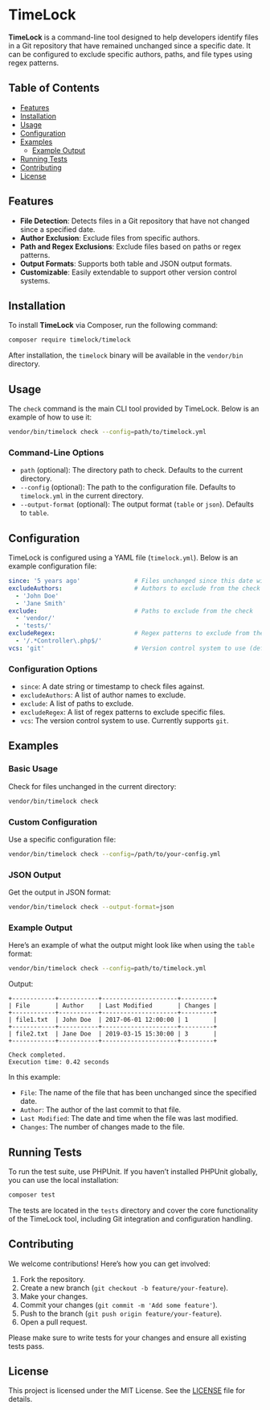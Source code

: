 # TimeLock

**TimeLock** is a command-line tool designed to help developers identify files in a Git repository that have remained unchanged since a specific date. It can be configured to exclude specific authors, paths, and file types using regex patterns.

## Table of Contents

- [Features](#features)
- [Installation](#installation)
- [Usage](#usage)
- [Configuration](#configuration)
- [Examples](#examples)
  - [Example Output](#example-output)
- [Running Tests](#running-tests)
- [Contributing](#contributing)
- [License](#license)

## Features

- **File Detection**: Detects files in a Git repository that have not changed since a specified date.
- **Author Exclusion**: Exclude files from specific authors.
- **Path and Regex Exclusions**: Exclude files based on paths or regex patterns.
- **Output Formats**: Supports both table and JSON output formats.
- **Customizable**: Easily extendable to support other version control systems.

## Installation

To install **TimeLock** via Composer, run the following command:

```bash
composer require timelock/timelock
```

After installation, the `timelock` binary will be available in the `vendor/bin` directory.

## Usage

The `check` command is the main CLI tool provided by TimeLock. Below is an example of how to use it:

```bash
vendor/bin/timelock check --config=path/to/timelock.yml
```

### Command-Line Options

- `path` (optional): The directory path to check. Defaults to the current directory.
- `--config` (optional): The path to the configuration file. Defaults to `timelock.yml` in the current directory.
- `--output-format` (optional): The output format (`table` or `json`). Defaults to `table`.

## Configuration

TimeLock is configured using a YAML file (`timelock.yml`). Below is an example configuration file:

```yaml
since: '5 years ago'               # Files unchanged since this date will be flagged
excludeAuthors:                    # Authors to exclude from the check
  - 'John Doe'
  - 'Jane Smith'
exclude:                           # Paths to exclude from the check
  - 'vendor/'
  - 'tests/'
excludeRegex:                      # Regex patterns to exclude from the check
  - '/.*Controller\.php$/'
vcs: 'git'                         # Version control system to use (default is 'git')
```

### Configuration Options

- `since`: A date string or timestamp to check files against.
- `excludeAuthors`: A list of author names to exclude.
- `exclude`: A list of paths to exclude.
- `excludeRegex`: A list of regex patterns to exclude specific files.
- `vcs`: The version control system to use. Currently supports `git`.

## Examples

### Basic Usage

Check for files unchanged in the current directory:

```bash
vendor/bin/timelock check
```

### Custom Configuration

Use a specific configuration file:

```bash
vendor/bin/timelock check --config=/path/to/your-config.yml
```

### JSON Output

Get the output in JSON format:

```bash
vendor/bin/timelock check --output-format=json
```

### Example Output

Here’s an example of what the output might look like when using the `table` format:

```bash
vendor/bin/timelock check --config=path/to/timelock.yml
```

Output:

```
+------------+-----------+---------------------+---------+
| File       | Author    | Last Modified       | Changes |
+------------+-----------+---------------------+---------+
| file1.txt  | John Doe  | 2017-06-01 12:00:00 | 1       |
+------------+-----------+---------------------+---------+
| file2.txt  | Jane Doe  | 2019-03-15 15:30:00 | 3       |
+------------+-----------+---------------------+---------+

Check completed.
Execution time: 0.42 seconds
```

In this example:

- `File`: The name of the file that has been unchanged since the specified date.
- `Author`: The author of the last commit to that file.
- `Last Modified`: The date and time when the file was last modified.
- `Changes`: The number of changes made to the file.

## Running Tests

To run the test suite, use PHPUnit. If you haven’t installed PHPUnit globally, you can use the local installation:

```bash
composer test
```

The tests are located in the `tests` directory and cover the core functionality of the TimeLock tool, including Git integration and configuration handling.

## Contributing

We welcome contributions! Here’s how you can get involved:

1. Fork the repository.
2. Create a new branch (`git checkout -b feature/your-feature`).
3. Make your changes.
4. Commit your changes (`git commit -m 'Add some feature'`).
5. Push to the branch (`git push origin feature/your-feature`).
6. Open a pull request.

Please make sure to write tests for your changes and ensure all existing tests pass.

## License

This project is licensed under the MIT License. See the [LICENSE](LICENSE) file for details.